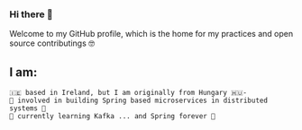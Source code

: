 ### Hi there 👋

Welcome to my GitHub profile, which is the home for my practices and open source contributings 🤓 

## I am:

```
🇮🇪 based in Ireland, but I am originally from Hungary 🇭🇺-
🔭 involved in building Spring based microservices in distributed systems 🧩
🌱 currently learning Kafka ... and Spring forever 🍃
```
